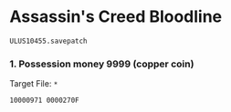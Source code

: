 #  Assassin's Creed Bloodline

`ULUS10455.savepatch`

### 1. Possession money 9999 (copper coin)

Target File: `*`

```
10000971 0000270F
```

